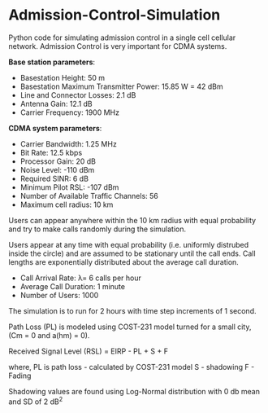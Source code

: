 # Admission-Control-Simulation


Python code for simulating admission control in a single cell cellular network. Admission Control is very important for CDMA systems. 

**Base station parameters**: 
- Basestation Height:  50 m
- Basestation Maximum Transmitter Power:  15.85 W = 42 dBm
- Line and Connector Losses: 2.1 dB
- Antenna Gain: 12.1 dB
- Carrier Frequency: 1900 MHz



**CDMA system parameters**:
- Carrier Bandwidth: 1.25 MHz
- Bit Rate: 12.5 kbps
- Processor Gain: 20 dB
- Noise Level: -110 dBm
- Required SINR: 6 dB
- Minimum Pilot RSL: -107 dBm
- Number of Available Traffic Channels: 56
- Maximum cell radius: 10 km

Users can appear anywhere within the 10 km radius with equal probability and try to make calls randomly during the simulation. 

Users appear at any time with equal probability (i.e. uniformly distrubed inside the circle) and are assumed to be stationary until the call ends.
Call lengths are exponentially distributed about the average call duration. 

- Call Arrival Rate: λ= 6 calls per hour
- Average Call Duration: 1 minute
- Number of Users: 1000

The simulation is to run for 2 hours with time step increments of 1 second. 

Path Loss (PL) is modeled using COST-231 model turned for a small city, (Cm = 0 and a(hm) = 0).

Received Signal Level (RSL) = EIRP - PL + S + F

where, PL is path loss - calculated by COST-231 model
S - shadowing
F - Fading


Shadowing values are found using Log-Normal distribution with 0 db mean and SD of 2 dB<sup>2</sup>

